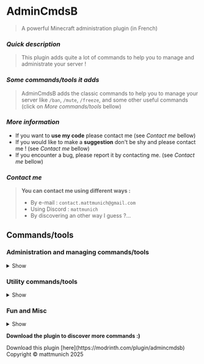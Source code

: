 # AdminCmdsB
> A powerful Minecraft administration plugin (in French)


### *Quick description*
> This plugin adds quite a lot of commands to help you to manage and administrate your server !
### *Some commands/tools it adds*
> AdminCmdsB adds the classic commands to help you to manage your server like `/ban`, `/mute`, `/freeze`, and some other useful commands (click on *More commands/tools* bellow)
### *More information*
- If you want to **use my code** please contact me (see *Contact me* bellow)
- If you would like to make a **suggestion** don't be shy and please contact me ! (see *Contact me* bellow)
- If you encounter a bug, please report it by contacting me. (see *Contact me* bellow)
### ***Contact me***
> **You can contact me using different ways :**
> - By e-mail : `contact.mattmunich@gmail.com`
> - Using Discord : `mattmunich`
> - By discovering an other way I guess ?...

## Commands/tools

### Administration and managing commands/tools
<details>
<summary>Show</summary>

- **A full permission and rank system**
- `/ban` and `/tempban`
- `/mute` and `/tempmute`
- `/freeze`
- `/vanish`
- `/warn`
- `/admincmdsb settings <arguments>` (-> The plugin's settings command)
- AdminGUI (obtain using `/admingui`) (-> quick access to multiple commands)
- `/invsee` (-> VERY simple way to see and interact with someone's inventory) 
- `admininvsee` (-> Simple way to see all the content of someone's inventory (NOT INTERACT))
</details>

### Utility commands/tools
<details>
<summary>Show</summary>

- `/fly`
- `/heal`
- `/feed`
- `/god`
- `/gm` (-> Quick way to change your GameMode)
- `/tphere`
</details>

### Fun and Misc
<details>
<summary>Show</summary>

- `/cheatinv` (-> Obtain OP tools and armor)
- `/secinv` (-> Use a second inventory while saving your main one (second one is NOT saved))
- `/sethome`, `/home` and `/delhome`
- `/setwarp`, `/warp` and `/delwarp` (For `/setwarp` : you can set the minimum required rank to access to the warp)


</details>

**Download the plugin to discover more commands :)**
</details>
Download this plugin [here](https://modrinth.com/plugin/admincmdsb)
Copyright © mattmunich 2025
